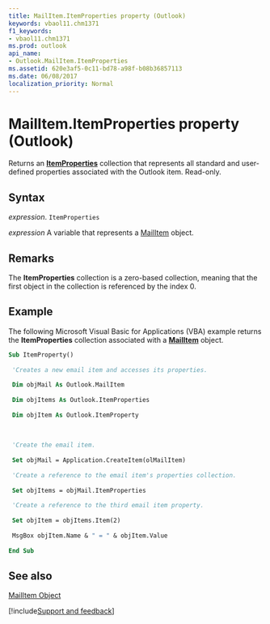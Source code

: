 ```yaml
---
title: MailItem.ItemProperties property (Outlook)
keywords: vbaol11.chm1371
f1_keywords:
- vbaol11.chm1371
ms.prod: outlook
api_name:
- Outlook.MailItem.ItemProperties
ms.assetid: 620e3af5-0c11-bd78-a98f-b08b36857113
ms.date: 06/08/2017
localization_priority: Normal
---
```



# MailItem.ItemProperties property (Outlook)

Returns an  **[ItemProperties](Outlook.ItemProperties.md)** collection that represents all standard and user-defined properties associated with the Outlook item. Read-only.


## Syntax

_expression_. `ItemProperties`

_expression_ A variable that represents a [MailItem](Outlook.MailItem.md) object.


## Remarks

The  **ItemProperties** collection is a zero-based collection, meaning that the first object in the collection is referenced by the index 0.


## Example

The following Microsoft Visual Basic for Applications (VBA) example returns the  **ItemProperties** collection associated with a **[MailItem](Outlook.MailItem.md)** object.


```vb
Sub ItemProperty() 
 
 'Creates a new email item and accesses its properties. 
 
 Dim objMail As Outlook.MailItem 
 
 Dim objItems As Outlook.ItemProperties 
 
 Dim objItem As Outlook.ItemProperty 
 
 
 
 'Create the email item. 
 
 Set objMail = Application.CreateItem(olMailItem) 
 
 'Create a reference to the email item's properties collection. 
 
 Set objItems = objMail.ItemProperties 
 
 'Create a reference to the third email item property. 
 
 Set objItem = objItems.Item(2) 
 
 MsgBox objItem.Name & " = " & objItem.Value 
 
End Sub
```


## See also


[MailItem Object](Outlook.MailItem.md)

[!include[Support and feedback](~/includes/feedback-boilerplate.md)]
